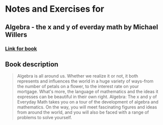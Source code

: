 # Notes and Exercises for 

## Algebra - the x and y of everday math by Michael Willers

### [Link for book](https://smile.amazon.com/Algebra-x-y-Everyday-Math/dp/1435114000/ref=sr_1_fkmr0_2?ie=UTF8&qid=1533487156&sr=8-2-fkmr0&keywords=algebra+the+x+and+y+of+everday+math)

## Book description

>Algebra is all around us. Whether we realize it or not, it both represents and influences the world in a huge variety of ways-from the number of petals on a flower, to the interest rate on your mortgage. What's more, the language of mathematics and the ideas it expresses can be beautiful in their own right. Algebra: The x and y of Everyday Math takes you on a tour of the development of algebra and mathematics. On the way, you will meet fascinating figures and ideas from around the world, and you will also be faced with a range of problems to solve yourself.






